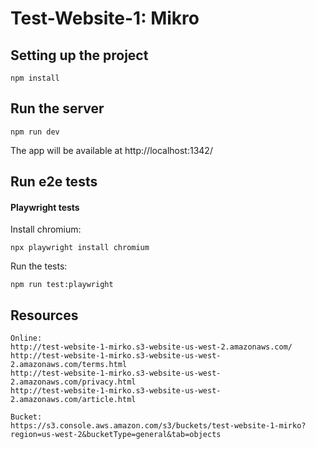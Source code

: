 # Test-Website-1: Mikro
## Setting up the project
```
npm install
```

## Run the server
```
npm run dev
```
The app will be available at http://localhost:1342/
## Run e2e tests
#### Playwright tests
Install chromium:
```
npx playwright install chromium
```
Run the tests:
```
npm run test:playwright
```

## Resources
```
Online:
http://test-website-1-mirko.s3-website-us-west-2.amazonaws.com/
http://test-website-1-mirko.s3-website-us-west-2.amazonaws.com/terms.html
http://test-website-1-mirko.s3-website-us-west-2.amazonaws.com/privacy.html
http://test-website-1-mirko.s3-website-us-west-2.amazonaws.com/article.html
```

```
Bucket:
https://s3.console.aws.amazon.com/s3/buckets/test-website-1-mirko?region=us-west-2&bucketType=general&tab=objects
```
